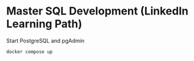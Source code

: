 # Master SQL Development (LinkedIn Learning Path)

Start PostgreSQL and pgAdmin
```
docker compose up
```
